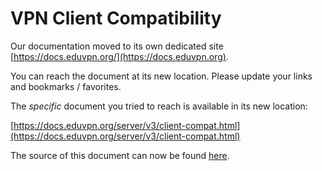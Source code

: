 # VPN Client Compatibility
    
Our documentation moved to its own dedicated site 
[https://docs.eduvpn.org/](https://docs.eduvpn.org).

You can reach the document at its new location. Please update your links and 
bookmarks / favorites.

The _specific_ document you tried to reach is available in its new location:

[https://docs.eduvpn.org/server/v3/client-compat.html](https://docs.eduvpn.org/server/v3/client-compat.html)

The source of this document can now be found [here](https://codeberg.org/eduVPN/documentation/src/branch/v3/client-compat.md).
